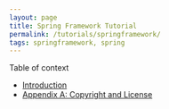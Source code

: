 ```yaml
---
layout: page
title: Spring Framework Tutorial
permalink: /tutorials/springframework/
tags: springframework, spring
---
```


Table of context

* [Introduction](/tutorials/springframework/introduction)
* [Appendix A: Copyright and License](/tutorials/springframework/license/)

